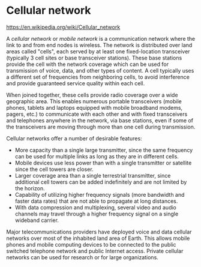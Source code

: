 # Cellular network

https://en.wikipedia.org/wiki/Cellular_network

A *cellular network* or *mobile network* is a communication network where the link to and from end nodes is wireless. The network is distributed over land areas called "cells", each served by at least one fixed-location transceiver (typically 3 cell sites or base transceiver stations). These base stations provide the cell with the network coverage which can be used for transmission of voice, data, and other types of content. A cell typically uses a different set of frequencies from neighboring cells, to avoid interference and provide guaranteed service quality within each cell.

When joined together, these cells provide radio coverage over a wide geographic area. This enables numerous portable transceivers (mobile phones, tablets and laptops equipped with mobile broadband modems, pagers, etc.) to communicate with each other and with fixed transceivers and telephones anywhere in the network, via base stations, even if some of the transceivers are moving through more than one cell during transmission.

Cellular networks offer a number of desirable features:
- More capacity than a single large transmitter, since the same frequency can be used for multiple links as long as they are in different cells.
- Mobile devices use less power than with a single transmitter or satellite since the cell towers are closer.
- Larger coverage area than a single terrestrial transmitter, since additional cell towers can be added indefinitely and are not limited by the horizon.
- Capability of utilizing higher frequency signals (more bandwidth and faster data rates) that are not able to propagate at long distances.
- With data compression and multiplexing, several video and audio channels may travel through a higher frequency signal on a single wideband carrier.

Major telecommunications providers have deployed voice and data cellular networks over most of the inhabited land area of Earth. This allows mobile phones and mobile computing devices to be connected to the public switched telephone network and public Internet access. Private cellular networks can be used for research or for large organizations.
